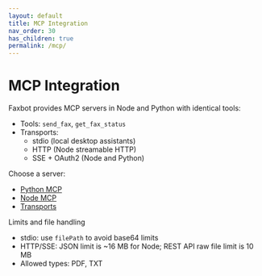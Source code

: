 ```yaml
---
layout: default
title: MCP Integration
nav_order: 30
has_children: true
permalink: /mcp/
---
```


# MCP Integration

Faxbot provides MCP servers in Node and Python with identical tools:
- Tools: `send_fax`, `get_fax_status`
- Transports:
  - stdio (local desktop assistants)
  - HTTP (Node streamable HTTP)
  - SSE + OAuth2 (Node and Python)

Choose a server:
- [Python MCP](/Faxbot/mcp/python/)
- [Node MCP](/Faxbot/mcp/node/)
- [Transports](/Faxbot/mcp/transports/)

Limits and file handling
- stdio: use `filePath` to avoid base64 limits
- HTTP/SSE: JSON limit is ~16 MB for Node; REST API raw file limit is 10 MB
- Allowed types: PDF, TXT

